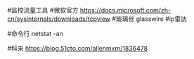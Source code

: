 #监控流量工具
#微软官方
https://docs.microsoft.com/zh-cn/sysinternals/downloads/tcpview
#玻璃丝
glasswire
#ip雷达


#命令行
netstat -an

#科来
https://blog.51cto.com/allenmxm/1836478